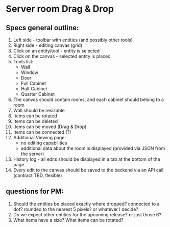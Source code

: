 # Server room Drag & Drop

## Specs general outline:

1. Left side - toolbar with entities (and possibly other tools)
2. Right side - editing canvas (grid)
3. Click on an entity/tool - entity is selected
4. Click on the canvas - selected entity is placed
5. Tools list:
   - Wall
   - Window
   - Door
   - Full Cabinet
   - Half Cabinet
   - Quarter Cabinet
6. The canvas should contain rooms, and each cabinet should belong to a room
7. Wall should be resizable
8. Items can be rotated
9. Items can be deleted
10. Items can be moved (Drag & Drop)
11. Items can be connected (?)
12. Additional Viewing page:
    - no editing capabilities
    - additional data about the room is displayed (provided via JSON from the server)
13. History log - all edits should be displayed in a tab at the bottom of the page
14. Every edit to the canvas should be saved to the backend via an API call (contract TBD, flexible)

## questions for PM:

1. Should the entities be placed exactly where dropped? connected to a dot? rounded to the nearest 5 pixels? or whatever I decide?
2. Do we expect other entities for the upcoming release? or just those 6?
3. What items have a size? What items can be rotated?
